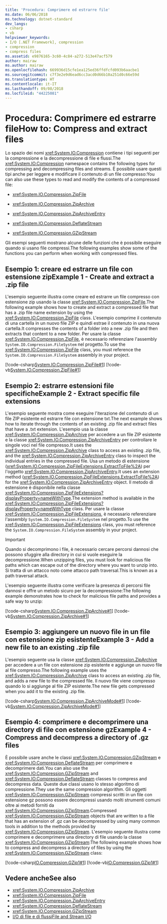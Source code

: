 ```yaml
---
title: 'Procedura: Comprimere ed estrarre file'
ms.date: 06/06/2018
ms.technology: dotnet-standard
dev_langs:
- csharp
- vb
helpviewer_keywords:
- I/O [.NET Framework], compression
- compression
- compress files
ms.assetid: e9876165-3c60-4c84-a272-513e47acf579
author: mairaw
ms.author: mairaw
ms.openlocfilehash: 669936d15cfe1ea125ed36ffdfcfd093b6aacbe1
ms.sourcegitcommit: c7f3e2e9d6ead6cc3acd0d66b10a251d0c66e59d
ms.translationtype: HT
ms.contentlocale: it-IT
ms.lasthandoff: 09/08/2018
ms.locfileid: "44225081"
---
```

# <a name="how-to-compress-and-extract-files"></a><span data-ttu-id="d92f1-102">Procedura: Comprimere ed estrarre file</span><span class="sxs-lookup"><span data-stu-id="d92f1-102">How to: Compress and extract files</span></span>

<span data-ttu-id="d92f1-103">Lo spazio dei nomi <xref:System.IO.Compression> contiene i tipi seguenti per la compressione e la decompressione di file e flussi.</span><span class="sxs-lookup"><span data-stu-id="d92f1-103">The <xref:System.IO.Compression> namespace contains the following types for compressing and decompressing files and streams.</span></span> <span data-ttu-id="d92f1-104">È possibile usare questi tipi anche per leggere e modificare il contenuto di un file compresso:</span><span class="sxs-lookup"><span data-stu-id="d92f1-104">You can also use these types to read and modify the contents of a compressed file:</span></span>

- <xref:System.IO.Compression.ZipFile>

- <xref:System.IO.Compression.ZipArchive>

- <xref:System.IO.Compression.ZipArchiveEntry>

- <xref:System.IO.Compression.DeflateStream>

- <xref:System.IO.Compression.GZipStream>

<span data-ttu-id="d92f1-105">Gli esempi seguenti mostrano alcune delle funzioni che è possibile eseguire quando si usano file compressi.</span><span class="sxs-lookup"><span data-stu-id="d92f1-105">The following examples show some of the functions you can perform when working with compressed files.</span></span>

## <a name="example-1---create-and-extract-a-zip-file"></a><span data-ttu-id="d92f1-106">Esempio 1: creare ed estrarre un file con estensione zip</span><span class="sxs-lookup"><span data-stu-id="d92f1-106">Example 1 - Create and extract a .zip file</span></span>

<span data-ttu-id="d92f1-107">L'esempio seguente illustra come creare ed estrarre un file compresso con estensione zip usando la classe <xref:System.IO.Compression.ZipFile>.</span><span class="sxs-lookup"><span data-stu-id="d92f1-107">The following example shows how to create and extract a compressed file that has a .zip file name extension by using the <xref:System.IO.Compression.ZipFile> class.</span></span> <span data-ttu-id="d92f1-108">L'esempio comprime il contenuto di una cartella in un nuovo file ZIP e quindi estrae il contenuto in una nuova cartella.</span><span class="sxs-lookup"><span data-stu-id="d92f1-108">It compresses the contents of a folder into a new .zip file and then extracts that content to a new folder.</span></span> <span data-ttu-id="d92f1-109">Per usare la classe <xref:System.IO.Compression.ZipFile>, è necessario referenziare l'assembly `System.IO.Compression.FileSystem` nel progetto.</span><span class="sxs-lookup"><span data-stu-id="d92f1-109">To use the <xref:System.IO.Compression.ZipFile> class, you must reference the `System.IO.Compression.FileSystem` assembly in your project.</span></span>

[!code-csharp[System.IO.Compression.ZipFile#1](../../../samples/snippets/csharp/VS_Snippets_CLR_System/system.io.compression.zipfile/cs/program1.cs#1)]
[!code-vb[System.IO.Compression.ZipFile#1](../../../samples/snippets/visualbasic/VS_Snippets_CLR_System/system.io.compression.zipfile/vb/program1.vb#1)]

## <a name="example-2---extract-specific-file-extensions"></a><span data-ttu-id="d92f1-110">Esempio 2: estrarre estensioni file specifiche</span><span class="sxs-lookup"><span data-stu-id="d92f1-110">Example 2 - Extract specific file extensions</span></span>

<span data-ttu-id="d92f1-111">L'esempio seguente mostra come eseguire l'iterazione del contenuto di un file ZIP esistente ed estrarre file con estensione txt.</span><span class="sxs-lookup"><span data-stu-id="d92f1-111">The next example shows how to iterate through the contents of an existing .zip file and extract files that have a .txt extension.</span></span> <span data-ttu-id="d92f1-112">L'esempio usa la classe <xref:System.IO.Compression.ZipArchive> per accedere a un file ZIP esistente e la classe <xref:System.IO.Compression.ZipArchiveEntry> per controllare le singole voci nel file compresso.</span><span class="sxs-lookup"><span data-stu-id="d92f1-112">It uses the <xref:System.IO.Compression.ZipArchive> class to access an existing .zip file, and the <xref:System.IO.Compression.ZipArchiveEntry> class to inspect the individual entries in the compressed file.</span></span> <span data-ttu-id="d92f1-113">Usa un metodo di estensione (<xref:System.IO.Compression.ZipFileExtensions.ExtractToFile%2A>) per l'oggetto <xref:System.IO.Compression.ZipArchiveEntry>.</span><span class="sxs-lookup"><span data-stu-id="d92f1-113">It uses an extension method (<xref:System.IO.Compression.ZipFileExtensions.ExtractToFile%2A>) for the <xref:System.IO.Compression.ZipArchiveEntry> object.</span></span> <span data-ttu-id="d92f1-114">Il metodo di estensione è disponibile nella classe <xref:System.IO.Compression.ZipFileExtensions?displayProperty=nameWithType>.</span><span class="sxs-lookup"><span data-stu-id="d92f1-114">The extension method is available in the <xref:System.IO.Compression.ZipFileExtensions?displayProperty=nameWithType> class.</span></span> <span data-ttu-id="d92f1-115">Per usare la classe <xref:System.IO.Compression.ZipFileExtensions>, è necessario referenziare l'assembly `System.IO.Compression.FileSystem` nel progetto.</span><span class="sxs-lookup"><span data-stu-id="d92f1-115">To use the <xref:System.IO.Compression.ZipFileExtensions> class, you must reference the `System.IO.Compression.FileSystem` assembly in your project.</span></span>

> [!IMPORTANT]
> <span data-ttu-id="d92f1-116">Quando si decomprimono i file, è necessario cercare percorsi dannosi che possono sfuggire alla directory in cui si vuole eseguire la decompressione.</span><span class="sxs-lookup"><span data-stu-id="d92f1-116">When unzipping files, you must look for malicious file paths which can escape out of the directory where you want to unzip into.</span></span> <span data-ttu-id="d92f1-117">Si tratta di un attacco noto come attacco path traversal.</span><span class="sxs-lookup"><span data-stu-id="d92f1-117">This is known as a path traversal attack.</span></span>

<span data-ttu-id="d92f1-118">L'esempio seguente illustra come verificare la presenza di percorsi file dannosi e offre un metodo sicuro per la decompressione:</span><span class="sxs-lookup"><span data-stu-id="d92f1-118">The following example demonstrates how to check for malicious file paths and provides a safe way to unzip:</span></span>

[!code-csharp[System.IO.Compression.ZipArchive#1](../../../samples/snippets/csharp/VS_Snippets_CLR_System/system.io.compression.ziparchive/cs/program1.cs#1)]
[!code-vb[System.IO.Compression.ZipArchive#1](../../../samples/snippets/visualbasic/VS_Snippets_CLR_System/system.io.compression.ziparchive/vb/program1.vb#1)]

## <a name="example-3---add-a-new-file-to-an-existing-zip-file"></a><span data-ttu-id="d92f1-119">Esempio 3: aggiungere un nuovo file in un file con estensione zip esistente</span><span class="sxs-lookup"><span data-stu-id="d92f1-119">Example 3 - Add a new file to an existing .zip file</span></span>

<span data-ttu-id="d92f1-120">L'esempio seguente usa la classe <xref:System.IO.Compression.ZipArchive> per accedere a un file con estensione zip esistente e aggiunge un nuovo file al file compresso.</span><span class="sxs-lookup"><span data-stu-id="d92f1-120">The following example uses the <xref:System.IO.Compression.ZipArchive> class to access an existing .zip file, and adds a new file to the compressed file.</span></span> <span data-ttu-id="d92f1-121">Il nuovo file viene compresso quando lo si aggiunge al file ZIP esistente.</span><span class="sxs-lookup"><span data-stu-id="d92f1-121">The new file gets compressed when you add it to the existing .zip file.</span></span>

[!code-csharp[System.IO.Compression.ZipArchiveMode#1](../../../samples/snippets/csharp/VS_Snippets_CLR_System/system.io.compression.ziparchivemode/cs/program1.cs#1)]
[!code-vb[System.IO.Compression.ZipArchiveMode#1](../../../samples/snippets/visualbasic/VS_Snippets_CLR_System/system.io.compression.ziparchivemode/vb/program1.vb#1)]

## <a name="example-4---compress-and-decompress-a-directory-of-gz-files"></a><span data-ttu-id="d92f1-122">Esempio 4: comprimere e decomprimere una directory di file con estensione gz</span><span class="sxs-lookup"><span data-stu-id="d92f1-122">Example 4 - Compress and decompress a directory of .gz files</span></span>

<span data-ttu-id="d92f1-123">È possibile usare anche le classi <xref:System.IO.Compression.GZipStream> e <xref:System.IO.Compression.DeflateStream> per comprimere e decomprimere dati.</span><span class="sxs-lookup"><span data-stu-id="d92f1-123">You can also use the <xref:System.IO.Compression.GZipStream> and <xref:System.IO.Compression.DeflateStream> classes to compress and decompress data.</span></span> <span data-ttu-id="d92f1-124">Queste due classi usano lo stesso algoritmo di compressione.</span><span class="sxs-lookup"><span data-stu-id="d92f1-124">They use the same compression algorithm.</span></span> <span data-ttu-id="d92f1-125">Gli oggetti <xref:System.IO.Compression.GZipStream> compressi scritti in un file con estensione gz possono essere decompressi usando molti strumenti comuni oltre ai metodi forniti da <xref:System.IO.Compression.GZipStream>.</span><span class="sxs-lookup"><span data-stu-id="d92f1-125">Compressed <xref:System.IO.Compression.GZipStream> objects that are written to a file that has an extension of .gz can be decompressed by using many common tools in addition to the methods provided by <xref:System.IO.Compression.GZipStream>.</span></span> <span data-ttu-id="d92f1-126">L'esempio seguente illustra come comprimere e decomprimere una directory di file usando la classe <xref:System.IO.Compression.GZipStream>:</span><span class="sxs-lookup"><span data-stu-id="d92f1-126">The following example shows how to compress and decompress a directory of files by using the <xref:System.IO.Compression.GZipStream> class:</span></span>

[!code-csharp[IO.Compression.GZip1#1](../../../samples/snippets/csharp/VS_Snippets_CLR/IO.Compression.GZip1/CS/gziptest.cs#1)]
[!code-vb[IO.Compression.GZip1#1](../../../samples/snippets/visualbasic/VS_Snippets_CLR/IO.Compression.GZip1/VB/gziptest.vb#1)]

## <a name="see-also"></a><span data-ttu-id="d92f1-127">Vedere anche</span><span class="sxs-lookup"><span data-stu-id="d92f1-127">See also</span></span>

- <xref:System.IO.Compression.ZipArchive>  
- <xref:System.IO.Compression.ZipFile>  
- <xref:System.IO.Compression.ZipArchiveEntry>  
- <xref:System.IO.Compression.DeflateStream>  
- <xref:System.IO.Compression.GZipStream>  
- [<span data-ttu-id="d92f1-128">I/O di file e di flussi</span><span class="sxs-lookup"><span data-stu-id="d92f1-128">File and Stream I/O</span></span>](../../../docs/standard/io/index.md)
